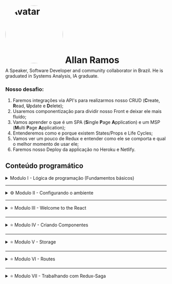 <div style="width: 100%; height: 180px">

# <img src="https://avatars0.githubusercontent.com/u/35867294?s=460&v=4" alt="Avatar" style="align: center;width: 180px;height: 180px;border-radius: 50%"> Allan Ramos

</div>

 A Speaker, Software Developer and community collaborator in Brazil. He is graduated in Systems Analysis, IA graduate.
  


### Nosso desafio:
 1. Faremos integrações via API's para realizarmos nosso CRUD (**C**reate, **R**ead, **U**pdate e **D**elete);<br />
 2. Usaremos componentização para dividir nosso Front e deixar ele mais fluído;<br />
 3. Vamos aprender o que é um SPA (**S**ingle **P**age **A**pplication) e um MSP (**M**ulti **P**age **A**pplication);<br />
 4. Entenderemos como e porque existem States/Props e Life Cycles;<br />
 5. Vamos ver um pouco de Redux e entender como ele se comporta e qual o melhor momento de usar ele;<br />
 6. Faremos nosso Deploy da applicação no Heroku e Netlify.<br />


## Conteúdo programático

<details>
<summary> Modulo I - Lógica de programação (Fundamentos básicos) </summary>
    * O que são váriaveis <br />
    * O que são funções(métodos) <br />
    * Condicionais if...else,  <br />
    * Laços de repetição for, while, do...while <br />
    * O que é escopo <br />
    * Hoisting <br />
    
</details>


-------
<details>
<summary> ⚙️ Modulo II - Configurando o ambiente </summary>
    * Instalando NodeJS <br />
    * Git <br />
    * Criando um repositório no Github <br />
    * Baixando React Create App <br />
    * Padronizando nosso código com o Prettier e o Lint <br />
</details>


-------
<details>
<summary> ⭐️ Modulo III - Welcome to the React </summary>
    * O que é o React <br />
    * Props <br />
    * PropTypes <br />
    * Eventos e Componentização <br />
    * Refs <br />
    * State e manipulação do DOM <br />
    * Stateless <br />
    * Life cycles <br />
</details>


-------
<details>
<summary> ⭐️ Modulo IV - Criando Componentes </summary>
    * O que é um Componente <br />
    * Trabalhando com Props <br />
    * Trabalhando com State <br />
    * Trabalhando funções <br />
    * Trabalhando com handles <br />
    * Stateless x Statefull <br />
    * Passando metodos entre os componentes <br />
</details>


-------
<details>
<summary> ⭐️ Modulo V - Storage </summary>
    * Introdução ao local Storage <br />
    * Local Storage no React <br />
    * Expiração com Sessão de Storage <br />
    * Como criar cache com React? <br />
</details>


-------
<details>
<summary> ⭐️ Modulo VI - Routes </summary>
    * React Router DOM <br />
    * Entenda Rotas <br />
    * Monte suas rotas privadas <br />
    * Monte suas rotas publicas <br />
    * Validando rotas por objetos literais <br />
</details>


-------
<details>
<summary> ⭐️ Modulo VII - Trabalhando com Redux-Saga </summary>
    * O que é Redux? <br />
    * Tipos de Redux <br />
    * Fluxo do Redux-Saga <br />
    * Middleware <br />
    * Serviços <br />
    * Actions, Saga, Reducers <br />
    * Entenda Gererators <br />
</details>








